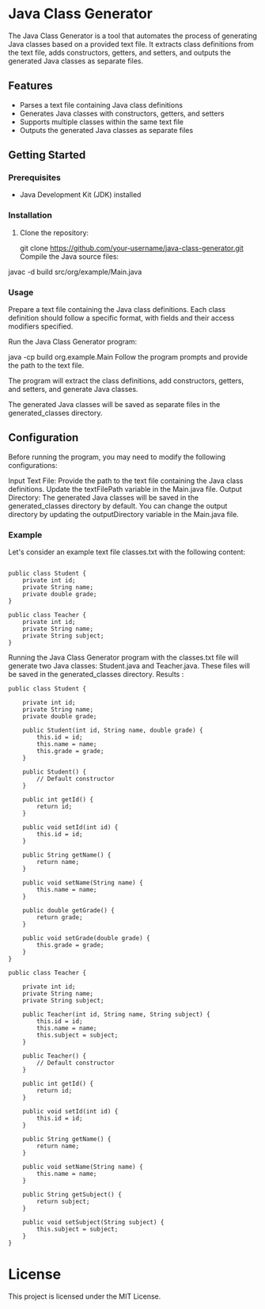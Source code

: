# Java Class Generator

The Java Class Generator is a tool that automates the process of generating Java classes based on a provided text file. It extracts class definitions from the text file, adds constructors, getters, and setters, and outputs the generated Java classes as separate files.

## Features

- Parses a text file containing Java class definitions
- Generates Java classes with constructors, getters, and setters
- Supports multiple classes within the same text file
- Outputs the generated Java classes as separate files

## Getting Started

### Prerequisites

- Java Development Kit (JDK) installed

### Installation

1. Clone the repository:

   git clone https://github.com/your-username/java-class-generator.git
Compile the Java source files:

javac -d build src/org/example/Main.java
### Usage
Prepare a text file containing the Java class definitions. Each class definition should follow a specific format, with fields and their access modifiers specified.

Run the Java Class Generator program:

 
java -cp build org.example.Main
Follow the program prompts and provide the path to the text file.

The program will extract the class definitions, add constructors, getters, and setters, and generate Java classes.

The generated Java classes will be saved as separate files in the generated_classes directory.

## Configuration
Before running the program, you may need to modify the following configurations:

Input Text File: Provide the path to the text file containing the Java class definitions. Update the textFilePath variable in the Main.java file.
Output Directory: The generated Java classes will be saved in the generated_classes directory by default. You can change the output directory by updating the outputDirectory variable in the Main.java file.
### Example
Let's consider an example text file classes.txt with the following content:

```

public class Student {
    private int id;
    private String name;
    private double grade;
}

public class Teacher {
    private int id;
    private String name;
    private String subject;
}
```
Running the Java Class Generator program with the classes.txt file will generate two Java classes:
Student.java and Teacher.java.
These files will be saved in the generated_classes directory.
Results :
```
public class Student {

    private int id;
    private String name;
    private double grade;

    public Student(int id, String name, double grade) {
        this.id = id;
        this.name = name;
        this.grade = grade;
    }

    public Student() {
        // Default constructor
    }

    public int getId() {
        return id;
    }

    public void setId(int id) {
        this.id = id;
    }

    public String getName() {
        return name;
    }

    public void setName(String name) {
        this.name = name;
    }

    public double getGrade() {
        return grade;
    }

    public void setGrade(double grade) {
        this.grade = grade;
    }
}

public class Teacher {

    private int id;
    private String name;
    private String subject;

    public Teacher(int id, String name, String subject) {
        this.id = id;
        this.name = name;
        this.subject = subject;
    }

    public Teacher() {
        // Default constructor
    }

    public int getId() {
        return id;
    }

    public void setId(int id) {
        this.id = id;
    }

    public String getName() {
        return name;
    }

    public void setName(String name) {
        this.name = name;
    }

    public String getSubject() {
        return subject;
    }

    public void setSubject(String subject) {
        this.subject = subject;
    }
}
```

# License
This project is licensed under the MIT License.
